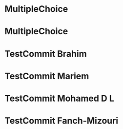 # MultipleChoice
# MultipleChoice
# TestCommit Brahim
# TestCommit Mariem 
# TestCommit Mohamed D L
# TestCommit Fanch-Mizouri
